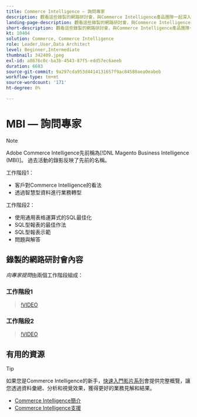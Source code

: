 ```yaml
---
title: Commerce Intelligence — 詢問專家
description: 觀看這些錄製的網路研討會，與Commerce Intelligence產品團隊一起深入探討，包括通過智慧型資料實現業務轉型。
landing-page-description: 觀看這些錄製的網路研討會，與Commerce Intelligence產品團隊一起深入探討，包括通過智慧型資料實現業務轉型。
short-description: 觀看這些錄製的網路研討會，與Commerce Intelligence產品團隊一起深入探討，包括通過智慧型資料實現業務轉型。
kt: 10404
solution: Commerce, Commerce Intelligence
role: Leader,User,Data Architect
level: Beginner,Intermediate
thumbnail: 342409.jpeg
exl-id: a8676c0c-ba3b-4543-87f5-edd57ec6aeeb
duration: 6683
source-git-commit: 9a297cda953d4414131657f9ac84580aea0eabeb
workflow-type: tm+mt
source-wordcount: '171'
ht-degree: 0%

---
```


# MBI — 詢問專家

>[!NOTE]
>
>Adobe Commerce Intelligence先前稱為[!DNL Magento Business Intelligence (MBI)]。 過去活動的錄影反映了先前的名稱。

工作階段1：

- 客戶對Commerce Intelligence的看法
- 透過智慧型資料進行業務轉型

工作階段2：

- 使用通用表格運算式的SQL最佳化
- SQL型報表的最佳作法
- SQL型報表示範
- 問題與解答

## 錄製的網路研討會內容

_向專家提問_&#x200B;由兩個工作階段組成：

### 工作階段1

>[!VIDEO](https://video.tv.adobe.com/v/342409?quality=12&learn=on)

### 工作階段2

>[!VIDEO](https://video.tv.adobe.com/v/342410?quality=12&learn=on)

## 有用的資源

>[!TIP]
>
>如果您是Commerce Intelligence的新手，[快速入門影片系列](https://experienceleague.adobe.com/docs/commerce-learn/tutorials/mbi/introduction/1-overview.html)會提供完整概覽，讓您透過資料彙總、分析和視覺效果，獲得更好的業務見解和結果。

- [Commerce Intelligence簡介](https://experienceleague.adobe.com/docs/commerce-business-intelligence/mbi/getting-started.html)
- [Commerce Intelligence支援](https://experienceleague.adobe.com/docs/commerce-knowledge-base/kb/troubleshooting/miscellaneous/mbi-service-policies.html)
